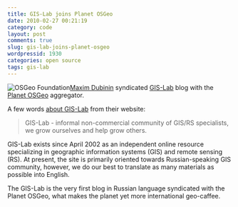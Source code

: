 ```yaml
---
title: GIS-Lab joins Planet OSGeo
date: 2010-02-27 00:21:19
category: code
layout: post
comments: true
slug: gis-lab-joins-planet-osgeo
wordpressid: 1930
categories: open source
tags: gis-lab
---
```


![OSGeo Foundation](/images/logos/osgeo-logo.png)[Maxim Dubinin](http://silvis.forest.wisc.edu/people/dubinin.asp) syndicated [GIS-Lab](http://gis-lab.info/) blog with the [Planet OSGeo](http://planet.osgeo.org) aggregator.


A few words [about GIS-Lab](http://gis-lab.info/about-eng.html) from their website:


> GIS-Lab - informal non-commercial community of GIS/RS specialists, we grow ourselves and help grow others.

GIS-Lab exists since April 2002 as an independent online resource specializing in geographic information systems (GIS) and remote sensing (RS). At present, the site is primarily oriented towards Russian-speaking GIS community, however, we do our best to translate as many materials as possible into English.


The GIS-Lab is the very first blog in Russian language syndicated with the Planet OSGeo, what makes the planet yet more international geo-caffee.
